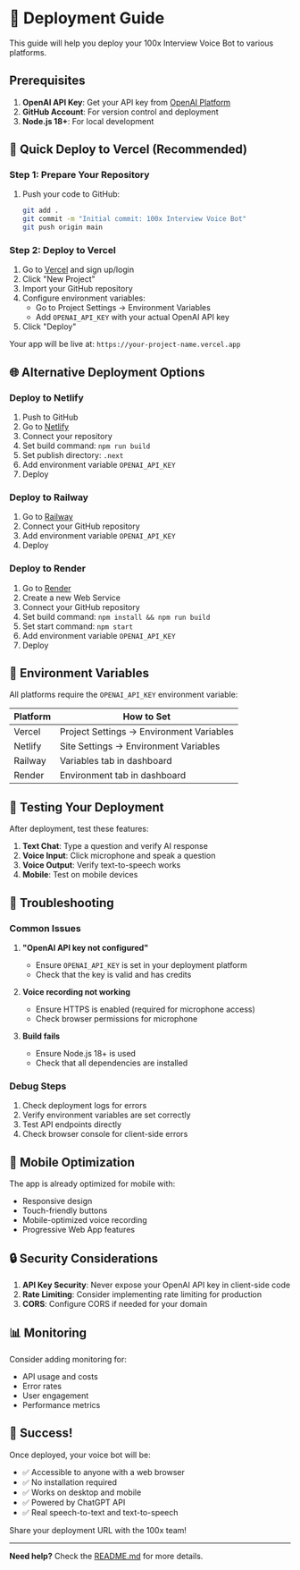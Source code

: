 # 🚀 Deployment Guide

This guide will help you deploy your 100x Interview Voice Bot to various platforms.

## Prerequisites

1. **OpenAI API Key**: Get your API key from [OpenAI Platform](https://platform.openai.com/api-keys)
2. **GitHub Account**: For version control and deployment
3. **Node.js 18+**: For local development

## 🎯 Quick Deploy to Vercel (Recommended)

### Step 1: Prepare Your Repository

1. Push your code to GitHub:
   ```bash
   git add .
   git commit -m "Initial commit: 100x Interview Voice Bot"
   git push origin main
   ```

### Step 2: Deploy to Vercel

1. Go to [Vercel](https://vercel.com) and sign up/login
2. Click "New Project"
3. Import your GitHub repository
4. Configure environment variables:
   - Go to Project Settings → Environment Variables
   - Add `OPENAI_API_KEY` with your actual OpenAI API key
5. Click "Deploy"

Your app will be live at: `https://your-project-name.vercel.app`

## 🌐 Alternative Deployment Options

### Deploy to Netlify

1. Push to GitHub
2. Go to [Netlify](https://netlify.com)
3. Connect your repository
4. Set build command: `npm run build`
5. Set publish directory: `.next`
6. Add environment variable `OPENAI_API_KEY`
7. Deploy

### Deploy to Railway

1. Go to [Railway](https://railway.app)
2. Connect your GitHub repository
3. Add environment variable `OPENAI_API_KEY`
4. Deploy

### Deploy to Render

1. Go to [Render](https://render.com)
2. Create a new Web Service
3. Connect your GitHub repository
4. Set build command: `npm install && npm run build`
5. Set start command: `npm start`
6. Add environment variable `OPENAI_API_KEY`
7. Deploy

## 🔧 Environment Variables

All platforms require the `OPENAI_API_KEY` environment variable:

| Platform | How to Set                               |
| -------- | ---------------------------------------- |
| Vercel   | Project Settings → Environment Variables |
| Netlify  | Site Settings → Environment Variables    |
| Railway  | Variables tab in dashboard               |
| Render   | Environment tab in dashboard             |

## 🧪 Testing Your Deployment

After deployment, test these features:

1. **Text Chat**: Type a question and verify AI response
2. **Voice Input**: Click microphone and speak a question
3. **Voice Output**: Verify text-to-speech works
4. **Mobile**: Test on mobile devices

## 🐛 Troubleshooting

### Common Issues

1. **"OpenAI API key not configured"**

   - Ensure `OPENAI_API_KEY` is set in your deployment platform
   - Check that the key is valid and has credits

2. **Voice recording not working**

   - Ensure HTTPS is enabled (required for microphone access)
   - Check browser permissions for microphone

3. **Build fails**
   - Ensure Node.js 18+ is used
   - Check that all dependencies are installed

### Debug Steps

1. Check deployment logs for errors
2. Verify environment variables are set correctly
3. Test API endpoints directly
4. Check browser console for client-side errors

## 📱 Mobile Optimization

The app is already optimized for mobile with:

- Responsive design
- Touch-friendly buttons
- Mobile-optimized voice recording
- Progressive Web App features

## 🔒 Security Considerations

1. **API Key Security**: Never expose your OpenAI API key in client-side code
2. **Rate Limiting**: Consider implementing rate limiting for production
3. **CORS**: Configure CORS if needed for your domain

## 📊 Monitoring

Consider adding monitoring for:

- API usage and costs
- Error rates
- User engagement
- Performance metrics

## 🎉 Success!

Once deployed, your voice bot will be:

- ✅ Accessible to anyone with a web browser
- ✅ No installation required
- ✅ Works on desktop and mobile
- ✅ Powered by ChatGPT API
- ✅ Real speech-to-text and text-to-speech

Share your deployment URL with the 100x team!

---

**Need help?** Check the [README.md](./README.md) for more details.
